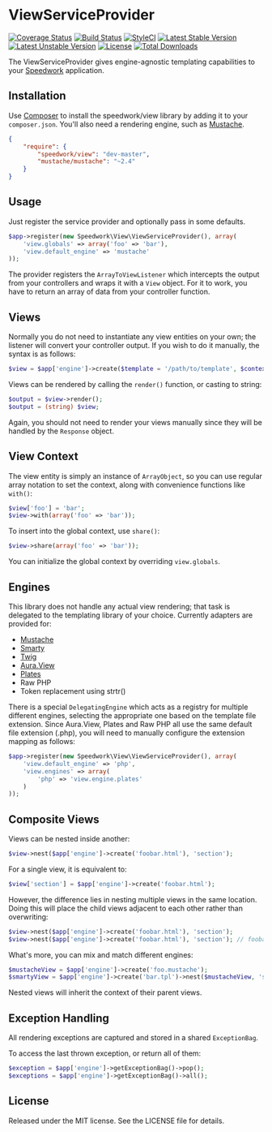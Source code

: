 ViewServiceProvider
===================
[![Coverage Status](https://coveralls.io/repos/github/speedwork/view/badge.svg)](https://coveralls.io/github/speedwork/view)
[![Build Status](https://travis-ci.org/speedwork/view.svg?branch=master)](https://travis-ci.org/speedwork/view)
[![StyleCI](https://styleci.io/repos/37059354/shield)](https://styleci.io/repos/37059354)
[![Latest Stable Version](https://poser.pugx.org/speedwork/view/v/stable)](https://packagist.org/packages/speedwork/view)
[![Latest Unstable Version](https://poser.pugx.org/speedwork/view/v/unstable)](https://packagist.org/packages/speedwork/view)
[![License](https://poser.pugx.org/speedwork/view/license)](https://packagist.org/packages/speedwork/view)
[![Total Downloads](https://poser.pugx.org/speedwork/view/downloads)](https://packagist.org/packages/speedwork/view)

The ViewServiceProvider gives engine-agnostic templating capabilities to your [Speedwork][1] application.

Installation
------------

Use [Composer][2] to install the speedwork/view library by adding it to your `composer.json`. You'll also need a rendering engine, such as [Mustache][3].

```json
{
    "require": {
        "speedwork/view": "dev-master",
        "mustache/mustache": "~2.4"
    }
}
```

Usage
-----

Just register the service provider and optionally pass in some defaults.

```php
$app->register(new Speedwork\View\ViewServiceProvider(), array(
    'view.globals' => array('foo' => 'bar'),
    'view.default_engine' => 'mustache'
));
```

The provider registers the `ArrayToViewListener` which intercepts the output from your controllers and wraps it with a `View` object. For it to work, you have to return an array of data from your controller function.

Views
-----

Normally you do not need to instantiate any view entities on your own; the listener will convert your controller output. If you wish to do it manually, the syntax is as follows:

```php
$view = $app['engine']->create($template = '/path/to/template', $context = array('foo' => 'bar'));
```

Views can be rendered by calling the `render()` function, or casting to string:

```php
$output = $view->render();
$output = (string) $view;
```

Again, you should not need to render your views manually since they will be handled by the `Response` object.

View Context
------------

The view entity is simply an instance of `ArrayObject`, so you can use regular array notation to set the context, along with convenience functions like `with()`:

```php
$view['foo'] = 'bar';
$view->with(array('foo' => 'bar'));
```

To insert into the global context, use `share()`:

```php
$view->share(array('foo' => 'bar'));
```

You can initialize the global context by overriding `view.globals`.

Engines
-------

This library does not handle any actual view rendering; that task is delegated to the templating library of your choice. Currently adapters are provided for:

* [Mustache][3]
* [Smarty][4]
* [Twig][5]
* [Aura.View][6]
* [Plates][7]
* Raw PHP
* Token replacement using strtr()

There is a special `DelegatingEngine` which acts as a registry for multiple different engines, selecting the appropriate one based on the template file extension. Since Aura.View, Plates and Raw PHP all use the same default file extension (.php), you will need to manually configure the extension mapping as follows:

```php
$app->register(new Speedwork\View\ViewServiceProvider(), array(
    'view.default_engine' => 'php',
    'view.engines' => array(
        'php' => 'view.engine.plates'
    )
));
```

Composite Views
---------------

Views can be nested inside another:

```php
$view->nest($app['engine']->create('foobar.html'), 'section');
```

For a single view, it is equivalent to:

```php
$view['section'] = $app['engine']->create('foobar.html');
```

However, the difference lies in nesting multiple views in the same location. Doing this will place the child views adjacent to each other rather than overwriting:

```php
$view->nest($app['engine']->create('foobar.html'), 'section');
$view->nest($app['engine']->create('foobar.html'), 'section'); // foobar.html is now repeated twice
```

What's more, you can mix and match different engines:

```php
$mustacheView = $app['engine']->create('foo.mustache');
$smartyView = $app['engine']->create('bar.tpl')->nest($mustacheView, 'section');
```

Nested views will inherit the context of their parent views.

Exception Handling
------------------

All rendering exceptions are captured and stored in a shared `ExceptionBag`.

To access the last thrown exception, or return all of them:

```php
$exception = $app['engine']->getExceptionBag()->pop();
$exceptions = $app['engine']->getExceptionBag()->all();
```

License
-------

Released under the MIT license. See the LICENSE file for details.

[1]: http://github.com/speedwork
[2]: http://getcomposer.org
[3]: http://mustache.github.io
[4]: http://www.smarty.net
[5]: http://twig.sensiolabs.org
[6]: http://github.com/auraphp/Aura.View
[7]: http://platesphp.com
